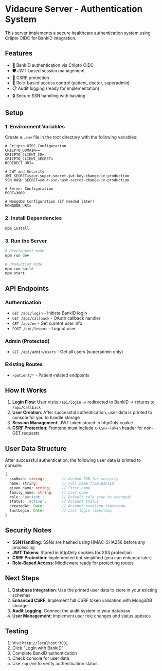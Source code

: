 # Vidacure Server - Authentication System

This server implements a secure healthcare authentication system using Criipto OIDC for BankID integration.

## Features

- 🔐 BankID authentication via Criipto OIDC
- 🛡️ JWT-based session management
- 🚫 CSRF protection
- 👥 Role-based access control (patient, doctor, superadmin)
- 📋 Audit logging (ready for implementation)
- 🔒 Secure SSN handling with hashing

## Setup

### 1. Environment Variables

Create a `.env` file in the root directory with the following variables:

```env
# Criipto OIDC Configuration
CRIIPTO_DOMAIN==
CRIIPTO_CLIENT_ID=
CRIIPTO_CLIENT_SECRET=
REDIRECT_URI=

# JWT and Security
JWT_SECRET=your-super-secret-jwt-key-change-in-production
SSN_HASH_SECRET=your-ssn-hash-secret-change-in-production

# Server Configuration
PORT=3000

# MongoDB Configuration (if needed later)
MONGODB_URI=
```

### 2. Install Dependencies

```bash
npm install
```

### 3. Run the Server

```bash
# Development mode
npm run dev

# Production mode
npm run build
npm start
```

## API Endpoints

### Authentication
- `GET /api/login` - Initiate BankID login
- `GET /api/callback` - OAuth callback handler
- `GET /api/me` - Get current user info
- `POST /api/logout` - Logout user

### Admin (Protected)
- `GET /api/admin/users` - Get all users (superadmin only)

### Existing Routes
- `/patient/*` - Patient-related endpoints

## How It Works

1. **Login Flow**: User visits `/api/login` → redirected to BankID → returns to `/api/callback`
2. **User Creation**: After successful authentication, user data is printed to console for you to handle storage
3. **Session Management**: JWT token stored in httpOnly cookie
4. **CSRF Protection**: Frontend must include `X-CSRF-Token` header for non-GET requests

## User Data Structure

After successful authentication, the following user data is printed to console:

```typescript
{
  ssnHash: string;        // Hashed SSN for security
  name: string;           // Full name from BankID
  given_name: string;     // First name
  family_name: string;    // Last name
  role: 'patient';        // Default role (can be changed)
  status: 'active';       // Account status
  createdAt: Date;        // Account creation timestamp
  lastLogin: Date;        // Last login timestamp
}
```

## Security Notes

- **SSN Handling**: SSNs are hashed using HMAC-SHA256 before any processing
- **JWT Tokens**: Stored in httpOnly cookies for XSS protection
- **CSRF Protection**: Implemented but simplified (you can enhance later)
- **Role-Based Access**: Middleware ready for protecting routes

## Next Steps

1. **Database Integration**: Use the printed user data to store in your existing schemas
2. **Enhanced CSRF**: Implement full CSRF token validation with MongoDB storage
3. **Audit Logging**: Connect the audit system to your database
4. **User Management**: Implement user role changes and status updates

## Testing

1. Visit `http://localhost:3001`
2. Click "Login with BankID"
3. Complete BankID authentication
4. Check console for user data
5. Use `/api/me` to verify authentication status
